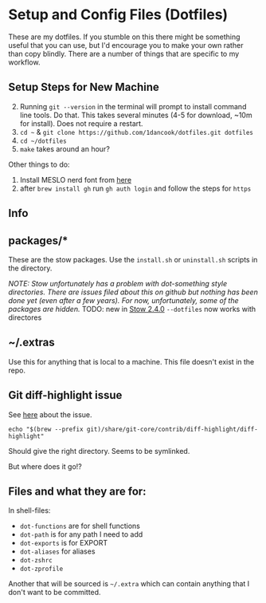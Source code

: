 # Setup and Config Files (Dotfiles)

These are my dotfiles. If you stumble on this there might be something useful that you can use, but I'd encourage you to make your own rather than copy blindly. There are a number of things that are specific to my workflow.

## Setup Steps for New Machine

2. Running `git --version` in the terminal will prompt to install command line tools. Do that. This takes several minutes (4-5 for download, ~10m for install). Does not require a restart.
3. `cd ~` & `git clone https://github.com/1dancook/dotfiles.git dotfiles`
4. `cd ~/dotfiles`
5. `make` takes around an hour?

Other things to do:
1. Install MESLO nerd font from [here](https://www.nerdfonts.com/font-downloads)
2. after `brew install gh` run `gh auth login` and follow the steps for `https`

## Info

## packages/*
These are the stow packages. Use the `install.sh` or `uninstall.sh` scripts in the directory.

*NOTE: Stow unfortunately has a problem with dot-something style directories. There are issues filed about this on github but nothing has been done yet (even after a few years). For now, unfortunately, some of the packages are hidden.*
TODO: new in [Stow 2.4.0](http://git.savannah.gnu.org/cgit/stow.git/tree/NEWS) `--dotfiles` now works with directores

## ~/.extras
Use this for anything that is local to a machine. This file doesn't exist in the repo.

## Git diff-highlight issue
See [here](https://github.com/Homebrew/homebrew-core/issues/15588) about the issue.

`echo "$(brew --prefix git)/share/git-core/contrib/diff-highlight/diff-highlight"`

Should give the right directory. Seems to be symlinked.

But where does it go!?

## Files and what they are for:

In shell-files:

- `dot-functions` are for shell functions
- `dot-path` is for any path I need to add
- `dot-exports` is for EXPORT
- `dot-aliases` for aliases
- `dot-zshrc` 
- `dot-zprofile`

Another that will be sourced is `~/.extra` which can contain anything that I don't want to be committed.



